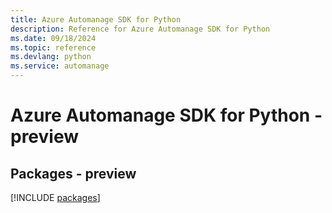 ```yaml
---
title: Azure Automanage SDK for Python
description: Reference for Azure Automanage SDK for Python
ms.date: 09/18/2024
ms.topic: reference
ms.devlang: python
ms.service: automanage
---
```

# Azure Automanage SDK for Python - preview
## Packages - preview
[!INCLUDE [packages](automanage-index.md)]